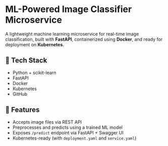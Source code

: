 # ML-Powered Image Classifier Microservice

A lightweight machine learning microservice for real-time image classification, built with **FastAPI**, containerized using **Docker**, and ready for deployment on **Kubernetes**.

## 🔧 Tech Stack
- Python + scikit-learn
- FastAPI
- Docker
- Kubernetes
- GitHub

## 🚀 Features
- Accepts image files via REST API
- Preprocesses and predicts using a trained ML model
- Exposes `/predict` endpoint via FastAPI + Swagger UI
- Kubernetes-ready (with `deployment.yaml` and `service.yaml`)

